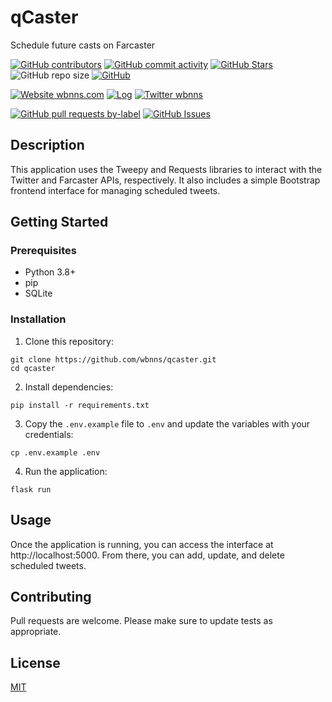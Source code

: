 # qCaster

Schedule future casts on Farcaster

<!-- Badge row 1 - status -->

[![GitHub contributors](https://img.shields.io/github/contributors/wbnns/qcaster)](https://github.com/wbnns/qcaster/graphs/contributors)
[![GitHub commit activity](https://img.shields.io/github/commit-activity/w/wbnns/qcaster)](https://github.com/wbnns/qcaster/graphs/contributors)
[![GitHub Stars](https://img.shields.io/github/stars/wbnns/qcaster.svg)](https://github.com/wbnns/qcaster/stargazers)
![GitHub repo size](https://img.shields.io/github/repo-size/wbnns/qcaster)
[![GitHub](https://img.shields.io/github/license/wbnns/qcaster?color=blue)](https://github.com/wbnns/qcaster/blob/main/LICENSE)

<!-- Badge row 2 - links and profiles -->

[![Website wbnns.com](https://img.shields.io/website-up-down-green-red/https/wbnns.com.svg)](https://wbnns.com/)
[![Log](https://img.shields.io/badge/blog-up-green)](https://log.wbnns.com/)
[![Twitter wbnns](https://img.shields.io/twitter/follow/wbnns?style=social)](https://twitter.com/wbnns)

<!-- Badge row 3 - detailed status -->

[![GitHub pull requests by-label](https://img.shields.io/github/issues-pr-raw/wbnns/qcaster)](https://github.com/wbnns/qcaster/pulls)
[![GitHub Issues](https://img.shields.io/github/issues-raw/wbnns/qcaster.svg)](https://github.com/wbnns/qcaster/issues)

## Description

This application uses the Tweepy and Requests libraries to interact with the Twitter and Farcaster APIs, respectively. It also includes a simple Bootstrap frontend interface for managing scheduled tweets.

## Getting Started

### Prerequisites

- Python 3.8+
- pip
- SQLite

### Installation

1. Clone this repository:
```
git clone https://github.com/wbnns/qcaster.git
cd qcaster
```
2. Install dependencies:
```
pip install -r requirements.txt
```
3. Copy the `.env.example` file to `.env` and update the variables with your credentials:
```
cp .env.example .env
```
4. Run the application:
```
flask run
```
## Usage

Once the application is running, you can access the interface at http://localhost:5000. From there, you can add, update, and delete scheduled tweets.

## Contributing

Pull requests are welcome. Please make sure to update tests as appropriate.

## License

[MIT](https://choosealicense.com/licenses/mit/)
